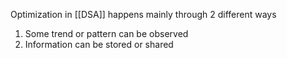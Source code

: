 Optimization in [[DSA]] happens mainly through 2 different ways
1. Some trend or pattern can be observed
2. Information can be stored or shared